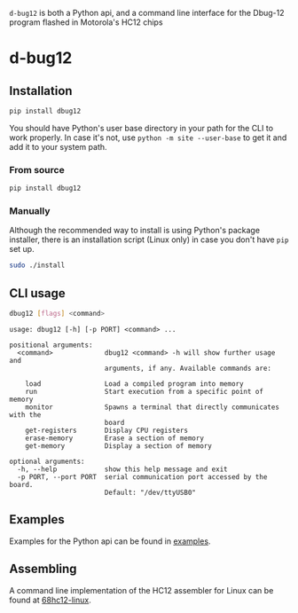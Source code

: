 `d-bug12` is both a Python api, and a command line interface for the Dbug-12 program flashed in Motorola's HC12 chips

d-bug12
========

## Installation

```bash
pip install dbug12
```

You should have Python's user base directory in your path for the CLI to work properly. In case it's not, use `python -m site --user-base` to get it and add it to your system path.

### From source

```bash
pip install dbug12
```

### Manually

Although the recommended way to install is using Python's package installer, there is an installation script (Linux only) in case you don't have `pip` set up.

```bash
sudo ./install
```

## CLI usage

```bash
dbug12 [flags] <command>
```

```
usage: dbug12 [-h] [-p PORT] <command> ...

positional arguments:
  <command>             dbug12 <command> -h will show further usage and
                        arguments, if any. Available commands are:

    load                Load a compiled program into memory
    run                 Start execution from a specific point of memory
    monitor             Spawns a terminal that directly communicates with the
                        board
    get-registers       Display CPU registers
    erase-memory        Erase a section of memory
    get-memory          Display a section of memory

optional arguments:
  -h, --help            show this help message and exit
  -p PORT, --port PORT  serial communication port accessed by the board.
                        Default: "/dev/ttyUSB0"
```

## Examples

Examples for the Python api can be found in [examples](examples).

## Assembling

A command line implementation of the HC12 assembler for Linux can be found at [68hc12-linux](https://github.com/mlndz28/68hc12-linux).
